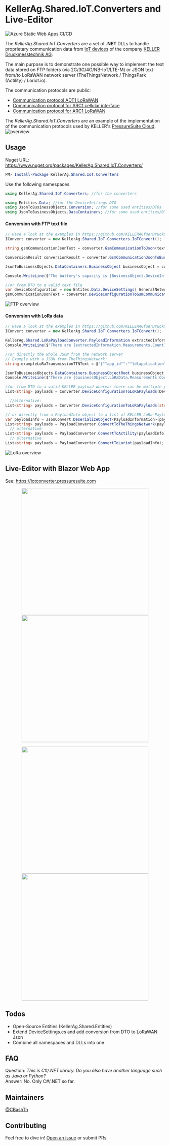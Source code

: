 # KellerAg.Shared.IoT.Converters and Live-Editor
![Azure Static Web Apps CI/CD](https://github.com/KELLERAGfuerDruckmesstechnik/KellerAg.Shared.IoT.Converters/workflows/Azure%20Static%20Web%20Apps%20CI/CD/badge.svg)

The *KellerAg.Shared.IoT.Converters* are a set of **.NET** DLLs to handle proprietary communication data from [IoT devices](https://keller-druck.com/en/products/wireless-solutions) of the company [KELLER Druckmesstechnik AG](https://keller-druck.com).

The main purpose is to demonstrate one possible way to implement the text data stored on FTP folders (via 2G/3G/4G/NB-IoT/LTE-M) or JSON text from/to LoRaWAN network server (TheThingsNetwork / ThingsPark (Actility) / Loriot.io).  

The communication protocols are public:  
- [Communication protocol ADT1 LoRaWAN](https://keller-druck.com/en/downloads?id=i95uBmiSyeNVqggKhodRsG#results)
- [Communication protocol for ARC1 cellular interface](https://keller-druck.com/en/downloads?id=84kw6u2pCAozgisVdHLVgK#results)
- [Communication protocol for ARC1 LoRaWAN](https://keller-druck.com/en/downloads?id=X35LDeWEgkPdjekTAzEn6b#results)

The *KellerAg.Shared.IoT.Converters* are an example of the implementation of the communication protocols used by KELLER's [PressureSuite Cloud](www.pressuresuite.com).
![overview](https://github.com/KELLERAGfuerDruckmesstechnik/KellerAg.Shared.IoT.Converters/blob/master/Readme.Overview.png?raw=true)


## Usage
Nuget URL: https://www.nuget.org/packages/KellerAg.Shared.IoT.Converters/
```powershell
PM> Install-Package KellerAg.Shared.IoT.Converters
```

Use the following namespaces
```csharp
using KellerAg.Shared.IoT.Converters; //for the converters

using Entities.Data; //for the DeviceSettings-DTO
using JsonToBusinessObjects.Conversion; //for some used entities/DTOs
using JsonToBusinessObjects.DataContainers; //for some used entities/DTOs
```

#### Conversion with FTP text file

```csharp
// Have a look at the examples in https://github.com/KELLERAGfuerDruckmesstechnik/KellerAg.Shared.IoT.Converters/blob/master/DemoBlazorApp/FtpConversions.cs
IConvert converter = new KellerAg.Shared.IoT.Converters.IoTConvert();

string gsmCommunicationJsonText = converter.GsmCommunicationToJson(text_content); // Gets the text content in Json format

ConversionResult conversionResult = converter.GsmCommunicationJsonToBusinessObject(gsmCommunicationJsonText);

JsonToBusinessObjects.DataContainers.BusinessObject businessObject = conversionResult.BusinessObjectRoot;

Console.WriteLine($"The battery's capacity is {BusinessObject.DeviceInformation.BatteryCapacity} %")

//or from DTO to a valid text file
var deviceConfiguration = new Entites.Data.DeviceSettings{ GeneralNetworkName = "My Network Name", GeneralLocationName = "My Device Name", GeneralAltitudeText = "555", HardwareConnectionType = (byte?)5, MeasurementInterval = 48000};
gsmCommunicationJsonText = converter.DeviceConfigurationToGsmCommunication(deviceConfiguration);
```

![FTP overview](./Readme.FTP.overview.png)


#### Conversion with LoRa data
```csharp
// Have a look at the examples in https://github.com/KELLERAGfuerDruckmesstechnik/KellerAg.Shared.IoT.Converters/blob/master/DemoBlazorApp/Pages/DemoLora.razor 
IConvert converter = new KellerAg.Shared.IoT.Converters.IoTConvert();

KellerAg.Shared.LoRaPayloadConverter.PayloadInformation extractedInformation = converter.LoRaPayloadToLoRaMessage("1F011302000313042F0DFF0E000F00100115051603",4);
Console.WriteLine($"There are {extractedInformation.Measurements.Count} measurements stored.")

//or directly the whole JSON from the network server
// Example with a JSON from TheThingsNetwork:
string exampleLoRaTransmissionTTNText = @"{""app_id"":""ldtapplication"",""dev_id"":""ldtdevice1"",""hardware_serial"":""0004A30B001EC250"",""port"":1,""counter"":0,""payload_raw"":""AQUB03/AAAB/wAAAf8AAAD94px5BxdcKAAAAAA=="",""payload_fields"":{""Channel_1"":5.104235503814077e+38,""Channel_2"":5.104235503814077e+38,""Channel_3"":5.104235503814077e+38,""Channel_4"":0.9713000059127808,""channel"":""0000000111010011"",""ct"":5,""func"":1,""payload"":""AQswAD93JxNBu1wp""},""metadata"":{""time"":""2017-10-30T11:18:25.511380476Z"",""frequency"":867.1,""modulation"":""LORA"",""data_rate"":""SF12BW125"",""coding_rate"":""4/5"",""gateways"":[{""gtw_id"":""eui-c0ee40ffff29356b"",""timestamp"":300640588,""time"":"""",""channel"":3,""rssi"":-42,""snr"":9,""latitude"":47.49873,""longitude"":8.746949},{""gtw_id"":""kellergw2"",""gtw_trusted"":true,""timestamp"":509643924,""time"":""2017-10-30T11:17:44Z"",""channel"":3,""rssi"":-61,""snr"":9.5,""latitude"":47.498688,""longitude"":8.747711}]},""downlink_url"":""https://integrations.thethingsnetwork.org/ttn-eu/api/v2/down/ldtapplication/httpldttest?key=ttn-account-v2.4vThJdZ2ISzcdwppUzCaLWsBmF1_GszPXEOglkR3AfA""}";

JsonToBusinessObjects.DataContainers.BusinessObjectRoot businessObject = Converter.LoRaJsonMessageToBusinessObject(exampleLoRaTransmissionTTNText);
Console.WriteLine($"There are {businessObject.LoRaData.Measurements.Count} measurements stored from the device with the EUI {businessObject.LoRaData.EUI}.")

//or from DTO to a valid KELLER payload whereas there can be multiple payloads
List<string> payloads = Converter.DeviceConfigurationToLoRaPayloads(DeviceSettings deviceConfigurationDifference); // Properties that are not null/empty will be used for generating the payloads

  //alternative:  
List<string> payloads = Converter.DeviceConfigurationToLoRaPayloads(string deviceConfigurationDifference); // JSON string with properties to change (not listed properties shall not be changed)

// or directly from a PayloadInfo object to a list of KELLER LoRa-Payload strings  
var payloadInfo = JsonConvert.DeserializeObject<PayloadInformation>(payloadInfoJson);  
List<string> payloads = PayloadConverter.ConvertToTheThingsNetwork(payloadInfo);  
  // alternative
List<string> payloads = PayloadConverter.ConvertToActility(payloadInfo);  
  // alternative
List<string> payloads = PayloadConverter.ConvertToLoriot(payloadInfo); 
```

![LoRa overview](./Readme.LoRa.overview.png)

## Live-Editor with Blazor Web App
See: https://iotconverter.pressuresuite.com

<p float="left" align="middle">
  <img src="./Readme.LiveEditor.FromFtp.png" width="400" />
  <img src="./Readme.LiveEditor.ToFtp.png"  width="400" /> 
</p>

<p float="left" align="middle">
  <img src="./Readme.LiveEditor.FromLoRaDevice.png" width="400" />
  <img src="./Readme.LiveEditor.ToLoRaDevice.png"  width="400" /> 
</p>

## Todos
- Open-Source Entities (KellerAg.Shared.Entities)
- Extend DeviceSettings.cs and add conversion from DTO to LoRaWAN Json
- Combine all namespaces and DLLs into one

## FAQ
Question: *This is C#/.NET library. Do you also have another language such as Java or Python?*  
Answer: No. Only C#/.NET so far.

## Maintainers
[@CBashTn](https://github.com/cBashTn)

## Contributing
Feel free to dive in! [Open an issue](https://github.com/KELLERAGfuerDruckmesstechnik/KellerAg.Shared.IoT.Converters/issues/new) or submit PRs.
